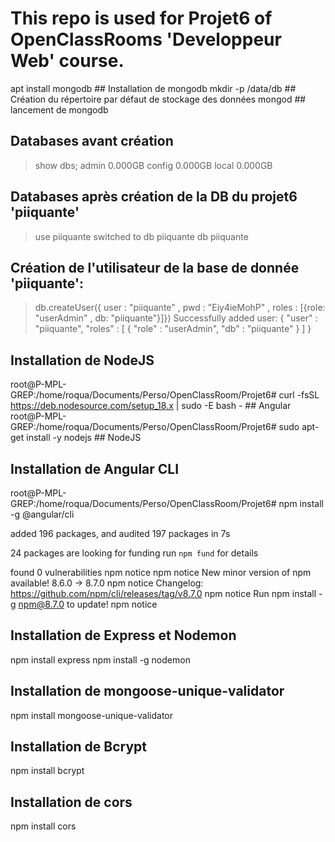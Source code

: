 # This repo is used for Projet6 of OpenClassRooms 'Developpeur Web' course.

apt install mongodb ## Installation de mongodb
mkdir -p /data/db ## Création du répertoire par défaut de stockage des données
mongod ## lancement de mongodb

## Databases avant création 
> show dbs;
admin   0.000GB
config  0.000GB
local   0.000GB
## Databases après création de la DB du projet6 'piiquante'
> use piiquante
switched to db piiquante
> db
piiquante

## Création de l'utilisateur de la base de donnée 'piiquante':
> db.createUser({ user : "piiquante" , pwd : "Eiy4ieMohP" , roles : [{role: "userAdmin" , db: "piiquante"}]})
Successfully added user: {
	"user" : "piiquante",
	"roles" : [
		{
			"role" : "userAdmin",
			"db" : "piiquante"
		}
	]
}

## Installation de NodeJS
root@P-MPL-GREP:/home/roqua/Documents/Perso/OpenClassRoom/Projet6# curl -fsSL https://deb.nodesource.com/setup_18.x | sudo -E bash - ## Angular
root@P-MPL-GREP:/home/roqua/Documents/Perso/OpenClassRoom/Projet6# sudo apt-get install -y nodejs ## NodeJS

## Installation de Angular CLI
root@P-MPL-GREP:/home/roqua/Documents/Perso/OpenClassRoom/Projet6# npm install -g @angular/cli

added 196 packages, and audited 197 packages in 7s

24 packages are looking for funding
  run `npm fund` for details

found 0 vulnerabilities
npm notice 
npm notice New minor version of npm available! 8.6.0 -> 8.7.0
npm notice Changelog: https://github.com/npm/cli/releases/tag/v8.7.0
npm notice Run npm install -g npm@8.7.0 to update!
npm notice 

## Installation de Express et Nodemon
npm install express
npm install -g nodemon

## Installation de mongoose-unique-validator
npm install mongoose-unique-validator

## Installation de Bcrypt
npm install bcrypt

## Installation de cors
npm install cors
